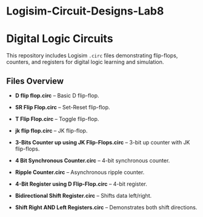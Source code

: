 # Logisim-Circuit-Designs-Lab8

# Digital Logic Circuits

This repository includes Logisim `.circ` files demonstrating flip-flops, counters, and registers for digital logic learning and simulation.

## Files Overview

- **D flip flop.circ** – Basic D flip-flop.
- **SR Flip Flop.circ** – Set-Reset flip-flop.
- **T Flip Flop.circ** – Toggle flip-flop.
- **jk flip flop.circ** – JK flip-flop.

- **3-Bits Counter up using JK Flip-Flops.circ** – 3-bit up counter with JK flip-flops.
- **4 Bit Synchronous Counter.circ** – 4-bit synchronous counter.
- **Ripple Counter.circ** – Asynchronous ripple counter.

- **4-Bit Register using D Flip-Flop.circ** – 4-bit register.
- **Bidirectional Shift Register.circ** – Shifts data left/right.
- **Shift Right AND Left Registers.circ** – Demonstrates both shift directions.


